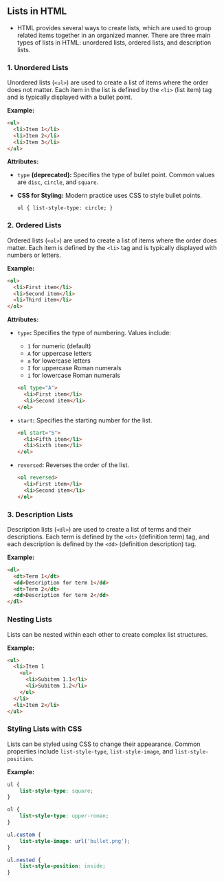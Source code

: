 ## Lists in HTML

- HTML provides several ways to create lists, which are used to group related items together in an organized manner. There are three main types of lists in HTML: unordered lists, ordered lists, and description lists.

### 1. Unordered Lists

Unordered lists (`<ul>`) are used to create a list of items where the order does not matter. Each item in the list is defined by the `<li>` (list item) tag and is typically displayed with a bullet point.

**Example:**

```html
<ul>
  <li>Item 1</li>
  <li>Item 2</li>
  <li>Item 3</li>
</ul>
```

**Attributes:**

- `type` **(deprecated):** Specifies the type of bullet point. Common values are `disc`, `circle`, and `square`.
- **CSS for Styling:** Modern practice uses CSS to style bullet points.

    `ul {
        list-style-type: circle;
    }`
    

### 2. Ordered Lists

Ordered lists (`<ol>`) are used to create a list of items where the order does matter. Each item is defined by the `<li>` tag and is typically displayed with numbers or letters.

**Example:**

```html
<ol>
  <li>First item</li>
  <li>Second item</li>
  <li>Third item</li>
</ol>
```

**Attributes:**

- `type`**:** Specifies the type of numbering. Values include:
    - `1` for numeric (default)
    - `A` for uppercase letters
    - `a` for lowercase letters
    - `I` for uppercase Roman numerals
    - `i` for lowercase Roman numerals
    
    ```html
    <ol type="A">
      <li>First item</li>
      <li>Second item</li>
    </ol>
    ```
    
- `start`**:** Specifies the starting number for the list.

    ```html
    <ol start="5">
      <li>Fifth item</li>
      <li>Sixth item</li>
    </ol>
    ```
    
- `reversed`**:** Reverses the order of the list.

    
    ```html
    <ol reversed>
      <li>First item</li>
      <li>Second item</li>
    </ol>
    ```
    

### 3. Description Lists

Description lists (`<dl>`) are used to create a list of terms and their descriptions. Each term is defined by the `<dt>` (definition term) tag, and each description is defined by the `<dd>` (definition description) tag.

**Example:**

```html
<dl>
  <dt>Term 1</dt>
  <dd>Description for term 1</dd>
  <dt>Term 2</dt>
  <dd>Description for term 2</dd>
</dl>
```

### Nesting Lists

Lists can be nested within each other to create complex list structures.

**Example:**

```html
<ul>
  <li>Item 1
    <ul>
      <li>Subitem 1.1</li>
      <li>Subitem 1.2</li>
    </ul>
  </li>
  <li>Item 2</li>
</ul>
```

### Styling Lists with CSS

Lists can be styled using CSS to change their appearance. Common properties include `list-style-type`, `list-style-image`, and `list-style-position`.

**Example:**

```css
ul {
    list-style-type: square;
}

ol {
    list-style-type: upper-roman;
}

ul.custom {
    list-style-image: url('bullet.png');
}

ul.nested {
    list-style-position: inside;
}
```